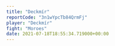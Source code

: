 ```yaml
---
title: "Deckmír"
reportCode: "3n1wYpcTb84QrmFj"
player: "Deckmír"
fight: "Moroes"
date: 2021-07-18T18:55:34.719000+00:00
---
```

